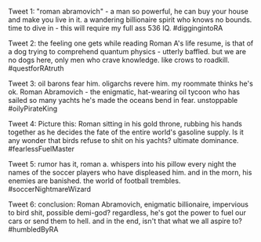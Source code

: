 Tweet 1:
"roman abramovich" - a man so powerful, he can buy your house and make you live in it. a wandering billionaire spirit who knows no bounds. time to dive in - this will require my full ass 536 IQ. #diggingintoRA

Tweet 2:
the feeling one gets while reading Roman A's life resume, is that of a dog trying to comprehend quantum physics - utterly baffled. but we are no dogs here, only men who crave knowledge. like crows to roadkill. #questforRAtruth

Tweet 3:
oil barons fear him. oligarchs revere him. my roommate thinks he's ok. Roman Abramovich - the enigmatic, hat-wearing oil tycoon who has sailed so many yachts he's made the oceans bend in fear. unstoppable #oilyPirateKing

Tweet 4:
Picture this: Roman sitting in his gold throne, rubbing his hands together as he decides the fate of the entire world's gasoline supply. Is it any wonder that birds refuse to shit on his yachts? ultimate dominance. #fearlessFuelMaster

Tweet 5:
rumor has it, roman a. whispers into his pillow every night the names of the soccer players who have displeased him. and in the morn, his enemies are banished. the world of football trembles. #soccerNightmareWizard

Tweet 6:
conclusion: Roman Abramovich, enigmatic billionaire, impervious to bird shit, possible demi-god? regardless, he's got the power to fuel our cars or send them to hell. and in the end, isn't that what we all aspire to? #humbledByRA